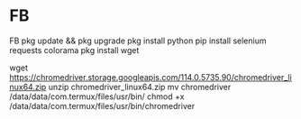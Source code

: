 # FB
FB
pkg update && pkg upgrade
pkg install python
pip install selenium requests colorama
pkg install wget

wget https://chromedriver.storage.googleapis.com/114.0.5735.90/chromedriver_linux64.zip
unzip chromedriver_linux64.zip
mv chromedriver /data/data/com.termux/files/usr/bin/
chmod +x /data/data/com.termux/files/usr/bin/chromedriver
